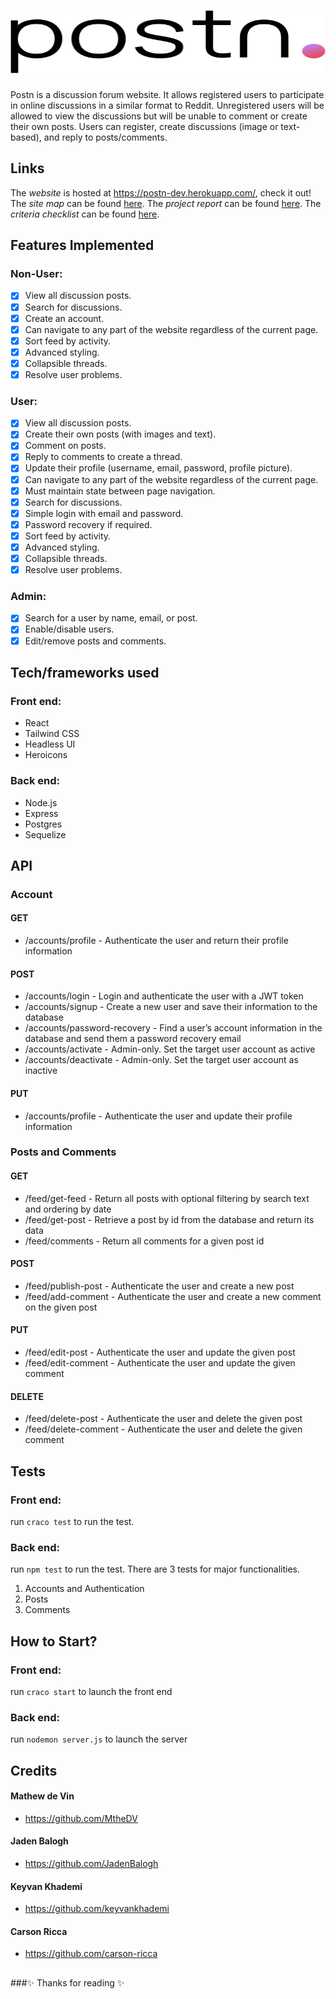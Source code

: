 # <img src="https://raw.githubusercontent.com/JadenBalogh/cosc360-project/master/client/src/assets/images/logo.svg" style="text-align:center; width:100%" width="100" height="100">

Postn is a discussion forum website. It allows registered users to participate in online discussions
in a similar format to Reddit. Unregistered users will be allowed to view the discussions but will be unable to comment
or create their own posts. Users can register, create discussions (image or text-based), and reply to posts/comments.

## Links
The _website_ is hosted at https://postn-dev.herokuapp.com/, check it out!<br>
The _site map_ can be found [here](https://github.com/JadenBalogh/cosc360-project/blob/master/site-map.pdf).
The _project report_ can be found [here](https://github.com/JadenBalogh/cosc360-project/blob/master/project-report.pdf).
The _criteria checklist_ can be found [here](https://github.com/JadenBalogh/cosc360-project/blob/master/criteria-checklist.pdf).

## Features Implemented
### Non-User:
- [x] View all discussion posts.
- [x] Search for discussions.
- [x] Create an account.
- [x] Can navigate to any part of the website regardless of the current page.
- [x] Sort feed by activity.
- [x] Advanced styling.
- [x] Collapsible threads.
- [x] Resolve user problems.
### User:
- [x] View all discussion posts.
- [x] Create their own posts (with images and text).
- [x] Comment on posts.
- [x] Reply to comments to create a thread.
- [x] Update their profile (username, email, password, profile picture).
- [x] Can navigate to any part of the website regardless of the current page.
- [x] Must maintain state between page navigation.
- [x] Search for discussions.
- [x] Simple login with email and password.
- [x] Password recovery if required.
- [x] Sort feed by activity.
- [x] Advanced styling.
- [x] Collapsible threads.
- [x] Resolve user problems.
### Admin:
- [x] Search for a user by name, email, or post.
- [x] Enable/disable users.
- [x] Edit/remove posts and comments.

## Tech/frameworks used
### Front end:
 - React
 - Tailwind CSS
 - Headless UI
 - Heroicons

### Back end:
 - Node.js
 - Express
 - Postgres
 - Sequelize

## API
### Account
#### GET
 - /accounts/profile - Authenticate the user and return their profile information
#### POST
 - /accounts/login - Login and authenticate the user with a JWT token
 - /accounts/signup - Create a new user and save their information to the database
 - /accounts/password-recovery - Find a user’s account information in the database and send them a password recovery email
 - /accounts/activate - Admin-only. Set the target user account as active
 - /accounts/deactivate - Admin-only. Set the target user account as inactive
#### PUT
 - /accounts/profile - Authenticate the user and update their profile information
### Posts and Comments
#### GET
 - /feed/get-feed - Return all posts with optional filtering by search text and ordering by date
 - /feed/get-post - Retrieve a post by id from the database and return its data
 - /feed/comments - Return all comments for a given post id
#### POST
 - /feed/publish-post - Authenticate the user and create a new post
 - /feed/add-comment - Authenticate the user and create a new comment on the given post
#### PUT
 - /feed/edit-post - Authenticate the user and update the given post
 - /feed/edit-comment - Authenticate the user and update the given comment
#### DELETE
 - /feed/delete-post - Authenticate the user and delete the given post
 - /feed/delete-comment - Authenticate the user and delete the given comment


## Tests
### Front end:
run `craco test` to run the test.
### Back end:
run `npm test` to run the test. There are 3 tests for major functionalities.
1. Accounts and Authentication
2. Posts
3. Comments

## How to Start?
### Front end:
run `craco start` to launch the front end
### Back end:
run `nodemon server.js` to launch the server

## Credits
#### Mathew de Vin
 - https://github.com/MtheDV
#### Jaden Balogh
 - https://github.com/JadenBalogh
#### Keyvan Khademi
 - https://github.com/keyvankhademi
#### Carson Ricca
 - https://github.com/carson-ricca

##
###✨ Thanks for reading ✨